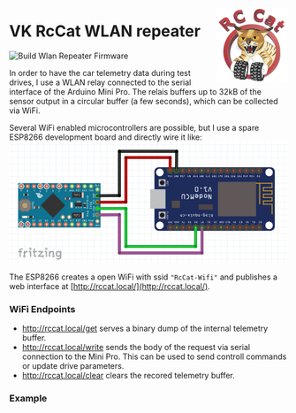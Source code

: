 <a href="#"><img src="../images/logo_small.png" width="128" height="135" align="right"/></a>

# VK RcCat WLAN repeater

![Build Wlan Repeater Firmware](https://github.com/VK/PrivateCat/workflows/Build%20Wlan%20Repeater%20Firmware/badge.svg)

In order to have the car telemetry data during test drives, I use a WLAN relay connected to the serial interface of the Arduino Mini Pro. The relais buffers up to 32kB of the sensor output in a circular buffer (a few seconds), which can be collected via WiFi.

Several WiFi enabled microcontrollers are possible, but I use a spare ESP8266 development board and directly wire it like:
![](../images/wlan_repeater_sketch.png) 

 The ESP8266 creates a open WiFi with ssid `"RcCat-Wifi"` and publishes a web interface at [http://rccat.local/](http://rccat.local/).

 ### WiFi Endpoints
 * http://rccat.local/get serves a binary dump of the internal telemetry buffer.
 * http://rccat.local/write sends the body of the request via serial connection to the Mini Pro. This can be used to send controll commands or update drive parameters.
 * http://rccat.local/clear clears the recored telemetry buffer.

### Example

